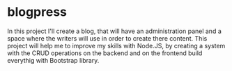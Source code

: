 # blogpress
In this project I'll create a blog, that will have an administration panel and a space where the writers will use in order to create there content. This project will help me to improve my skills with Node.JS, by creating a system with the CRUD operations on the backend and on the frontend build everythig with Bootstrap library.
